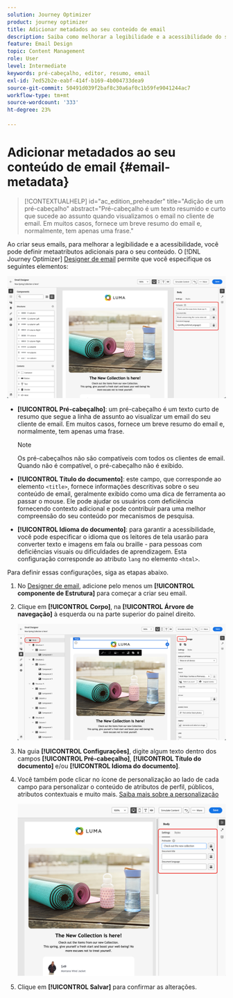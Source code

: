 ```yaml
---
solution: Journey Optimizer
product: journey optimizer
title: Adicionar metadados ao seu conteúdo de email
description: Saiba como melhorar a legibilidade e a acessibilidade do seu conteúdo de email com metadados no Journey Optimizer
feature: Email Design
topic: Content Management
role: User
level: Intermediate
keywords: pré-cabeçalho, editor, resumo, email
exl-id: 7ed52b2e-eabf-414f-b169-4b004733dea9
source-git-commit: 50491d039f2baf8c30a6af0c1b59fe9041244ac7
workflow-type: tm+mt
source-wordcount: '333'
ht-degree: 23%

---
```


# Adicionar metadados ao seu conteúdo de email {#email-metadata}

>[!CONTEXTUALHELP]
>id="ac_edition_preheader"
>title="Adição de um pré-cabeçalho"
>abstract="Pré-cabeçalho é um texto resumido e curto que sucede ao assunto quando visualizamos o email no cliente de email. Em muitos casos, fornece um breve resumo do email e, normalmente, tem apenas uma frase."

Ao criar seus emails, para melhorar a legibilidade e a acessibilidade, você pode definir metaatributos adicionais para o seu conteúdo. O [!DNL Journey Optimizer] [Designer de email](get-started-email-design.md) permite que você especifique os seguintes elementos:

![](assets/email_body_settings_ex.png)

* **[!UICONTROL Pré-cabeçalho]**: um pré-cabeçalho é um texto curto de resumo que segue a linha de assunto ao visualizar um email do seu cliente de email. Em muitos casos, fornece um breve resumo do email e, normalmente, tem apenas uma frase.

  >[!NOTE]
  >
  >Os pré-cabeçalhos não são compatíveis com todos os clientes de email. Quando não é compatível, o pré-cabeçalho não é exibido.

* **[!UICONTROL Título do documento]**: este campo, que corresponde ao elemento `<title>`, fornece informações descritivas sobre o seu conteúdo de email, geralmente exibido como uma dica de ferramenta ao passar o mouse. Ele pode ajudar os usuários com deficiência fornecendo contexto adicional e pode contribuir para uma melhor compreensão do seu conteúdo por mecanismos de pesquisa.

* **[!UICONTROL Idioma do documento]**: para garantir a acessibilidade, você pode especificar o idioma que os leitores de tela usarão para converter texto e imagens em fala ou braille - para pessoas com deficiências visuais ou dificuldades de aprendizagem. Esta configuração corresponde ao atributo `lang` no elemento `<html>`.

Para definir essas configurações, siga as etapas abaixo.

1. No [Designer de email](content-from-scratch.md), adicione pelo menos um **[!UICONTROL componente de Estrutura]** para começar a criar seu email.

1. Clique em **[!UICONTROL Corpo]**, na **[!UICONTROL Árvore de navegação]** à esquerda ou na parte superior do painel direito.

   ![](assets/email_body.png)

1. Na guia **[!UICONTROL Configurações]**, digite algum texto dentro dos campos **[!UICONTROL Pré-cabeçalho]**, **[!UICONTROL Título do documento]** e/ou **[!UICONTROL Idioma do documento]**.

1. Você também pode clicar no ícone de personalização ao lado de cada campo para personalizar o conteúdo de atributos de perfil, públicos, atributos contextuais e muito mais. [Saiba mais sobre a personalização](../personalization/personalization-build-expressions.md)

   ![](assets/email_body_settings.png)

1. Clique em **[!UICONTROL Salvar]** para confirmar as alterações.
